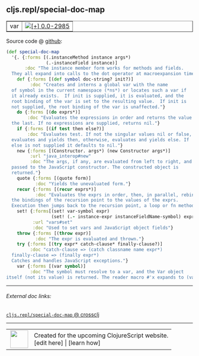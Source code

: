 ## cljs.repl/special-doc-map



 <table border="1">
<tr>
<td>var</td>
<td><a href="https://github.com/cljsinfo/cljs-api-docs/tree/0.0-2985"><img valign="middle" alt="[+] 0.0-2985" title="Added in 0.0-2985" src="https://img.shields.io/badge/+-0.0--2985-lightgrey.svg"></a> </td>
</tr>
</table>









Source code @ [github](https://github.com/clojure/clojurescript/blob/r3196/src/clj/cljs/repl.clj#L931-L972):

```clj
(def special-doc-map
  '{. {:forms [(.instanceMethod instance args*)
               (.-instanceField instance)]
       :doc "The instance member form works for methods and fields.
  They all expand into calls to the dot operator at macroexpansion time."}
    def {:forms [(def symbol doc-string? init?)]
         :doc "Creates and interns a global var with the name
  of symbol in the current namespace (*ns*) or locates such a var if
  it already exists.  If init is supplied, it is evaluated, and the
  root binding of the var is set to the resulting value.  If init is
  not supplied, the root binding of the var is unaffected."}
    do {:forms [(do exprs*)]
        :doc "Evaluates the expressions in order and returns the value of
  the last. If no expressions are supplied, returns nil."}
    if {:forms [(if test then else?)]
        :doc "Evaluates test. If not the singular values nil or false,
  evaluates and yields then, otherwise, evaluates and yields else. If
  else is not supplied it defaults to nil."}
    new {:forms [(Constructor. args*) (new Constructor args*)]
         :url "java_interop#new"
         :doc "The args, if any, are evaluated from left to right, and
  passed to the JavaScript constructor. The constructed object is
  returned."}
    quote {:forms [(quote form)]
           :doc "Yields the unevaluated form."}
    recur {:forms [(recur exprs*)]
           :doc "Evaluates the exprs in order, then, in parallel, rebinds
  the bindings of the recursion point to the values of the exprs.
  Execution then jumps back to the recursion point, a loop or fn method."}
    set! {:forms[(set! var-symbol expr)
                 (set! (.- instance-expr instanceFieldName-symbol) expr)]
          :url "vars#set"
          :doc "Used to set vars and JavaScript object fields"}
    throw {:forms [(throw expr)]
           :doc "The expr is evaluated and thrown."}
    try {:forms [(try expr* catch-clause* finally-clause?)]
         :doc "catch-clause => (catch classname name expr*)
  finally-clause => (finally expr*)
  Catches and handles JavaScript exceptions."}
    var {:forms [(var symbol)]
         :doc "The symbol must resolve to a var, and the Var object
itself (not its value) is returned. The reader macro #'x expands to (var x)."}})
```

<!--
Repo - tag - source tree - lines:

 <pre>
clojurescript @ r3196
└── src
    └── clj
        └── cljs
            └── <ins>[repl.clj:931-972](https://github.com/clojure/clojurescript/blob/r3196/src/clj/cljs/repl.clj#L931-L972)</ins>
</pre>

-->

---



###### External doc links:

[`cljs.repl/special-doc-map` @ crossclj](http://crossclj.info/fun/cljs.repl/special-doc-map.html)<br>

---

 <table>
<tr><td>
<img valign="middle" align="right" width="48px" src="http://i.imgur.com/Hi20huC.png">
</td><td>
Created for the upcoming ClojureScript website.<br>
[edit here] | [learn how]
</td></tr></table>

[edit here]:https://github.com/cljsinfo/cljs-api-docs/blob/master/cljsdoc/cljs.repl_special-doc-map.cljsdoc
[learn how]:https://github.com/cljsinfo/cljs-api-docs/wiki/cljsdoc-files

<!--

This information was too distracting to show to readers, but I'll leave it
commented here since it is helpful to:

- pretty-print the data used to generate this document
- and show how to retrieve that data



The API data for this symbol:

```clj
{:ns "cljs.repl",
 :name "special-doc-map",
 :type "var",
 :source {:code "(def special-doc-map\n  '{. {:forms [(.instanceMethod instance args*)\n               (.-instanceField instance)]\n       :doc \"The instance member form works for methods and fields.\n  They all expand into calls to the dot operator at macroexpansion time.\"}\n    def {:forms [(def symbol doc-string? init?)]\n         :doc \"Creates and interns a global var with the name\n  of symbol in the current namespace (*ns*) or locates such a var if\n  it already exists.  If init is supplied, it is evaluated, and the\n  root binding of the var is set to the resulting value.  If init is\n  not supplied, the root binding of the var is unaffected.\"}\n    do {:forms [(do exprs*)]\n        :doc \"Evaluates the expressions in order and returns the value of\n  the last. If no expressions are supplied, returns nil.\"}\n    if {:forms [(if test then else?)]\n        :doc \"Evaluates test. If not the singular values nil or false,\n  evaluates and yields then, otherwise, evaluates and yields else. If\n  else is not supplied it defaults to nil.\"}\n    new {:forms [(Constructor. args*) (new Constructor args*)]\n         :url \"java_interop#new\"\n         :doc \"The args, if any, are evaluated from left to right, and\n  passed to the JavaScript constructor. The constructed object is\n  returned.\"}\n    quote {:forms [(quote form)]\n           :doc \"Yields the unevaluated form.\"}\n    recur {:forms [(recur exprs*)]\n           :doc \"Evaluates the exprs in order, then, in parallel, rebinds\n  the bindings of the recursion point to the values of the exprs.\n  Execution then jumps back to the recursion point, a loop or fn method.\"}\n    set! {:forms[(set! var-symbol expr)\n                 (set! (.- instance-expr instanceFieldName-symbol) expr)]\n          :url \"vars#set\"\n          :doc \"Used to set vars and JavaScript object fields\"}\n    throw {:forms [(throw expr)]\n           :doc \"The expr is evaluated and thrown.\"}\n    try {:forms [(try expr* catch-clause* finally-clause?)]\n         :doc \"catch-clause => (catch classname name expr*)\n  finally-clause => (finally expr*)\n  Catches and handles JavaScript exceptions.\"}\n    var {:forms [(var symbol)]\n         :doc \"The symbol must resolve to a var, and the Var object\nitself (not its value) is returned. The reader macro #'x expands to (var x).\"}})",
          :title "Source code",
          :repo "clojurescript",
          :tag "r3196",
          :filename "src/clj/cljs/repl.clj",
          :lines [931 972]},
 :full-name "cljs.repl/special-doc-map",
 :full-name-encode "cljs.repl_special-doc-map",
 :history [["+" "0.0-2985"]]}

```

Retrieve the API data for this symbol:

```clj
;; from Clojure REPL
(require '[clojure.edn :as edn])
(-> (slurp "https://raw.githubusercontent.com/cljsinfo/cljs-api-docs/catalog/cljs-api.edn")
    (edn/read-string)
    (get-in [:symbols "cljs.repl/special-doc-map"]))
```

-->
